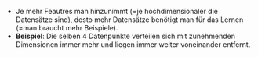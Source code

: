 - Je mehr Feautres man hinzunimmt (=je hochdimensionaler die Datensätze sind), desto mehr Datensätze benötigt man für das Lernen (=man braucht mehr Beispiele).
- **Beispiel**: Die selben 4 Datenpunkte verteilen sich mit zunehmenden Dimensionen immer mehr und liegen immer weiter voneinander entfernt.
